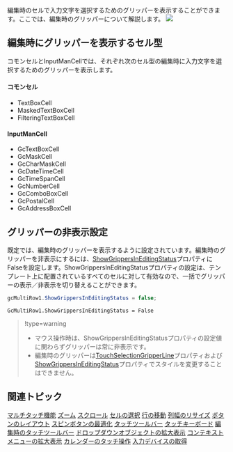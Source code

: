 編集時のセルで入力文字を選択するためのグリッパーを表示することができます。ここでは、編集時のグリッパーについて解説します。
![](/DOCUMENT_SITE_LINK_PREFIX_HERE/document-site-files/images/f148c511-6e98-4b55-9904-150a375d5825/images/userguide/touch_inputmancellgripper01.png)

## 編集時にグリッパーを表示するセル型

コモンセルとInputManCellでは、それぞれ次のセル型の編集時に入力文字を選択するためのグリッパーを表示します。

#### コモンセル

* TextBoxCell
* MaskedTextBoxCell
* FilteringTextBoxCell

#### InputManCell

* GcTextBoxCell
* GcMaskCell
* GcCharMaskCell
* GcDateTimeCell
* GcTimeSpanCell
* GcNumberCell
* GcComboBoxCell
* GcPostalCell
* GcAddressBoxCell

## グリッパーの非表示設定

既定では、編集時のグリッパーを表示するように設定されています。編集時のグリッパーを非表示にするには、[ShowGrippersInEditingStatus](gcdocsite__documentlink?toc-item-id=142f4f8a-c50d-4b29-9e6f-01d72582d6aa)プロパティにFalseを設定します。ShowGrippersInEditingStatusプロパティの設定は、テンプレート上に配置されているすべてのセルに対して有効なので、一括でグリッパーの表示／非表示を切り替えることができます。

```csharp
gcMultiRow1.ShowGrippersInEditingStatus = false;
```

```vbnet
GcMultiRow1.ShowGrippersInEditingStatus = False
```

> !type=warning
>
> * マウス操作時は、ShowGrippersInEditingStatusプロパティの設定値に関わらずグリッパーは常に非表示です。
> * 編集時のグリッパーは[TouchSelectionGripperLine](gcdocsite__documentlink?toc-item-id=19572409-c0a7-4e46-85a0-87e307468e79)プロパティおよび[ShowGrippersInEditingStatus](gcdocsite__documentlink?toc-item-id=142f4f8a-c50d-4b29-9e6f-01d72582d6aa)プロパティでスタイルを変更することはできません。

## 関連トピック

[マルチタッチ機能](gcdocsite__documentlink?toc-item-id=6f14841d-d18f-4c9f-bb6e-b121383ff61a)
[ズーム](gcdocsite__documentlink?toc-item-id=66e3a3e4-25fc-493b-b2bc-f6f950b2a74d)
[スクロール](gcdocsite__documentlink?toc-item-id=bc53c7fe-0015-4be3-a32b-d6bf8adfdf0d)
[セルの選択](gcdocsite__documentlink?toc-item-id=f75a40ca-03e1-4f54-b8cc-3c9191aa7cba)
[行の移動](gcdocsite__documentlink?toc-item-id=d92b0422-8a99-4b70-9b34-411b25b6e201)
[列幅のリサイズ](gcdocsite__documentlink?toc-item-id=db31ae9a-3199-441b-b84e-92537fb04ffb)
[ボタンのレイアウト](gcdocsite__documentlink?toc-item-id=56f3c9bd-ad53-4b5a-8888-11d7580b14e9)
[スピンボタンの最適化](gcdocsite__documentlink?toc-item-id=f6161938-3039-43bd-8ee6-b4f969398cca)
[タッチツールバー](gcdocsite__documentlink?toc-item-id=91965262-c7b9-415a-99a9-dd837895b4a5)
[タッチキーボード](gcdocsite__documentlink?toc-item-id=40c6cfe4-2a32-4b0d-b324-190baada4fd5)
[編集時のタッチツールバー](gcdocsite__documentlink?toc-item-id=3f726fb0-d13e-424b-90ad-3947a359d128)
[ドロップダウンオブジェクトの拡大表示](gcdocsite__documentlink?toc-item-id=b6d3776b-2453-44a0-ac03-05890abaf11e)
[コンテキストメニューの拡大表示](gcdocsite__documentlink?toc-item-id=b546d7e2-e4ad-4d9d-9625-c8f998aaf6a2)
[カレンダーのタッチ操作](gcdocsite__documentlink?toc-item-id=fc2933e8-158d-4b3e-b953-501c933fbdc8)
[入力デバイスの取得](gcdocsite__documentlink?toc-item-id=477582c4-a172-42f1-ab73-fe746a45f14e)